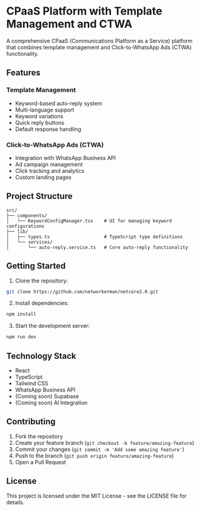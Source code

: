# CPaaS Platform with Template Management and CTWA

A comprehensive CPaaS (Communications Platform as a Service) platform that combines template management and Click-to-WhatsApp Ads (CTWA) functionality.

## Features

### Template Management
- Keyword-based auto-reply system
- Multi-language support
- Keyword variations
- Quick reply buttons
- Default response handling

### Click-to-WhatsApp Ads (CTWA)
- Integration with WhatsApp Business API
- Ad campaign management
- Click tracking and analytics
- Custom landing pages

## Project Structure

```
src/
├── components/
│   └── KeywordConfigManager.tsx    # UI for managing keyword configurations
├── lib/
│   ├── types.ts                    # TypeScript type definitions
│   └── services/
│       └── auto-reply.service.ts   # Core auto-reply functionality
```

## Getting Started

1. Clone the repository:
```bash
git clone https://github.com/networkerman/netcore2.0.git
```

2. Install dependencies:
```bash
npm install
```

3. Start the development server:
```bash
npm run dev
```

## Technology Stack

- React
- TypeScript
- Tailwind CSS
- WhatsApp Business API
- (Coming soon) Supabase
- (Coming soon) AI Integration

## Contributing

1. Fork the repository
2. Create your feature branch (`git checkout -b feature/amazing-feature`)
3. Commit your changes (`git commit -m 'Add some amazing feature'`)
4. Push to the branch (`git push origin feature/amazing-feature`)
5. Open a Pull Request

## License

This project is licensed under the MIT License - see the LICENSE file for details.
